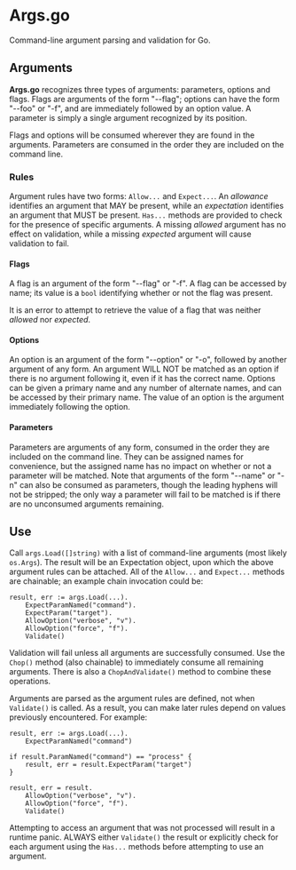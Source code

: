 # Args.go #

Command-line argument parsing and validation for Go.

## Arguments ##

**Args.go** recognizes three types of arguments: parameters, options and flags.
Flags are arguments of the form "--flag"; options can have the form "--foo" or
"-f", and are immediately followed by an option value. A parameter is simply a
single argument recognized by its position.

Flags and options will be consumed wherever they are found in the arguments.
Parameters are consumed in the order they are included on the command line.

### Rules ###

Argument rules have two forms: `Allow...` and `Expect...`. An *allowance*
identifies an argument that MAY be present, while an *expectation* identifies
an argument that MUST be present. `Has...` methods are provided to check for
the presence of specific arguments. A missing *allowed* argument has no effect
on validation, while a missing *expected* argument will cause validation to
fail.

#### Flags ####

A flag is an argument of the form "--flag" or "-f". A flag can be accessed by
name; its value is a `bool` identifying whether or not the flag was present.

It is an error to attempt to retrieve the value of a flag that was neither
*allowed* nor *expected*.

#### Options ####

An option is an argument of the form "--option" or "-o", followed by another
argument of any form. An argument WILL NOT be matched as an option if there is
no argument following it, even if it has the correct name. Options can be given
a primary name and any number of alternate names, and can be accessed by their
primary name. The value of an option is the argument immediately following the
option.

#### Parameters ####

Parameters are arguments of any form, consumed in the order they are included
on the command line. They can be assigned names for convenience, but the
assigned name has no impact on whether or not a parameter will be matched. Note
that arguments of the form "--name" or "-n" can also be consumed as parameters,
though the leading hyphens will not be stripped; the only way a parameter will
fail to be matched is if there are no unconsumed arguments remaining.


## Use ##

Call `args.Load([]string)` with a list of command-line arguments (most likely
`os.Args`). The result will be an Expectation object, upon which the above
argument rules can be attached. All of the `Allow...` and `Expect...` methods
are chainable; an example chain invocation could be:

	result, err := args.Load(...).
		ExpectParamNamed("command").
		ExpectParam("target").
		AllowOption("verbose", "v").
		AllowOption("force", "f").
		Validate()
		
Validation will fail unless all arguments are successfully consumed. Use the
`Chop()` method (also chainable) to immediately consume all remaining
arguments. There is also a `ChopAndValidate()` method to combine these
operations.

Arguments are parsed as the argument rules are defined, not when `Validate()`
is called. As a result, you can make later rules depend on values previously
encountered. For example:

	result, err := args.Load(...).
		ExpectParamNamed("command")
		
	if result.ParamNamed("command") == "process" {
		result, err = result.ExpectParam("target")
	}
	
	result, err = result.
		AllowOption("verbose", "v").
		AllowOption("force", "f").
		Validate()
		
Attempting to access an argument that was not processed will result in a
runtime panic. ALWAYS either `Validate()` the result or explicitly check for
each argument using the `Has...` methods before attempting to use an argument.
